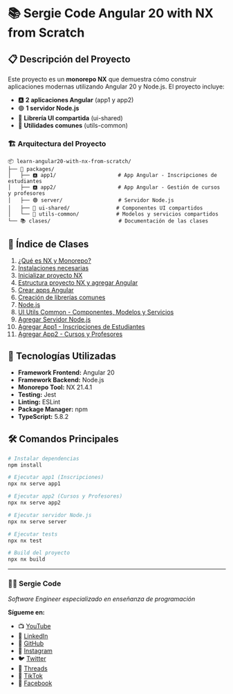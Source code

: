 # 📚 Sergie Code Angular 20 with NX from Scratch

## 📋 Descripción del Proyecto

Este proyecto es un **monorepo NX** que demuestra cómo construir aplicaciones modernas utilizando Angular 20 y Node.js. El proyecto incluye:

- 🅰️ **2 aplicaciones Angular** (app1 y app2)
- 🟢 **1 servidor Node.js** 
- 🎨 **Librería UI compartida** (ui-shared)
- 🔧 **Utilidades comunes** (utils-common)

### 🏗️ Arquitectura del Proyecto

```
📦 learn-angular20-with-nx-from-scratch/
├── 📱 packages/
│   ├── 🅰️ app1/                    # App Angular - Inscripciones de estudiantes
│   ├── 🅰️ app2/                    # App Angular - Gestión de cursos y profesores
│   ├── 🟢 server/                  # Servidor Node.js
│   ├── 🎨 ui-shared/               # Componentes UI compartidos
│   └── 🔧 utils-common/            # Modelos y servicios compartidos
└── 📚 clases/                      # Documentación de las clases
```

## 📖 Índice de Clases

1. [¿Qué es NX y Monorepo?](clases/que-es-nx-y-monorepo.md)
2. [Instalaciones necesarias](clases/instalaciones-necesarias.md)
3. [Inicializar proyecto NX](clases/inicializar-proyecto-nx.md)
4. [Estructura proyecto NX y agregar Angular](clases/estructura-proyecto-nx-y-agregar-angular.md)
5. [Crear apps Angular](clases/crear-apps-angular.md)
6. [Creación de librerías comunes](clases/creacion-de-librerias-comunes.md)
7. [Node.js](clases/node-js.md)
8. [UI Utils Common - Componentes, Modelos y Servicios](clases/ui-utils-common.md)
9. [Agregar Servidor Node.js](clases/agregar-server-nodejs.md)
10. [Agregar App1 - Inscripciones de Estudiantes](clases/agregar-app1-inscripciones.md)
11. [Agregar App2 - Cursos y Profesores](clases/agregar-app2-cursos-profesores.md)

## 🚀 Tecnologías Utilizadas

- **Framework Frontend:** Angular 20
- **Framework Backend:** Node.js
- **Monorepo Tool:** NX 21.4.1
- **Testing:** Jest
- **Linting:** ESLint
- **Package Manager:** npm
- **TypeScript:** 5.8.2

## 🛠️ Comandos Principales

```bash
# Instalar dependencias
npm install

# Ejecutar app1 (Inscripciones)
npx nx serve app1

# Ejecutar app2 (Cursos y Profesores)
npx nx serve app2

# Ejecutar servidor Node.js
npx nx serve server

# Ejecutar tests
npx nx test

# Build del proyecto
npx nx build
```

---

### 👨‍💻 Sergie Code
*Software Engineer especializado en enseñanza de programación*

**Sígueme en:**
- 📺 [YouTube](https://www.youtube.com/@SergieCode)
- 💼 [LinkedIn](https://www.linkedin.com/in/sergiecode/)
- 🐙 [GitHub](https://github.com/sergiecode)
- 📸 [Instagram](https://www.instagram.com/sergiecode)
- 🐦 [Twitter](https://twitter.com/sergiecode)
- 🧵 [Threads](https://www.threads.net/@sergiecode)
- 🎵 [TikTok](https://www.tiktok.com/@sergiecode)
- 📘 [Facebook](https://www.facebook.com/sergiecodeok) 